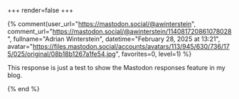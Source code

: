 +++
render=false
+++

{% comment(user_url="https://mastodon.social/@awinterstein", comment_url="https://mastodon.social/@awinterstein/114081720861078028", fullname="Adrian Winterstein", datetime="February 28, 2025 at 13:21", avatar="https://files.mastodon.social/accounts/avatars/113/945/630/736/175/025/original/08b18b1267a1fe54.jpg", favorites=0, level=1) %}<p>This response is just a test to show the Mastodon responses feature in my blog.</p>{% end %}